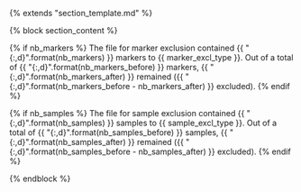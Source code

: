 {% extends "section_template.md" %}

{% block section_content %}

{% if nb_markers %}
The file for marker exclusion contained {{ "{:,d}".format(nb_markers) }}
markers to {{ marker_excl_type }}. Out of a total of
{{ "{:,d}".format(nb_markers_before) }} markers,
{{ "{:,d}".format(nb_markers_after) }} remained
({{ "{:,d}".format(nb_markers_before - nb_markers_after) }} excluded).
{% endif %}

{% if nb_samples %}
The file for sample exclusion contained {{ "{:,d}".format(nb_samples) }}
samples to {{ sample_excl_type }}. Out of a total of
{{ "{:,d}".format(nb_samples_before) }} samples,
{{ "{:,d}".format(nb_samples_after) }} remained
({{ "{:,d}".format(nb_samples_before - nb_samples_after) }} excluded).
{% endif %}

{% endblock %}
